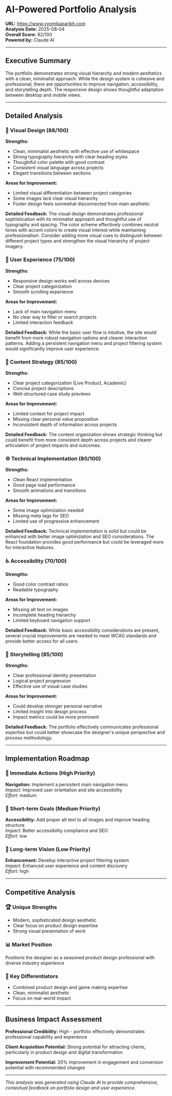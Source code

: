 
# AI-Powered Portfolio Analysis

**URL:** https://www.vyomikaparikh.com  
**Analysis Date:** 2025-08-04  
**Overall Score:** 82/100  
**Powered by:** Claude AI

---

## Executive Summary

The portfolio demonstrates strong visual hierarchy and modern aesthetics with a clean, minimalist approach. While the design system is cohesive and professional, there are opportunities to improve navigation, accessibility, and storytelling depth. The responsive design shows thoughtful adaptation between desktop and mobile views.

---

## Detailed Analysis

### 🎨 Visual Design (88/100)

**Strengths:**
- Clean, minimalist aesthetic with effective use of whitespace
- Strong typography hierarchy with clear heading styles
- Thoughtful color palette with good contrast
- Consistent visual language across projects
- Elegant transitions between sections

**Areas for Improvement:**
- Limited visual differentiation between project categories
- Some images lack clear visual hierarchy
- Footer design feels somewhat disconnected from main aesthetic

**Detailed Feedback:**
The visual design demonstrates professional sophistication with its minimalist approach and thoughtful use of typography and spacing. The color scheme effectively combines neutral tones with accent colors to create visual interest while maintaining professionalism. Consider adding more visual cues to distinguish between different project types and strengthen the visual hierarchy of project imagery.

### 🚀 User Experience (75/100)

**Strengths:**
- Responsive design works well across devices
- Clear project categorization
- Smooth scrolling experience

**Areas for Improvement:**
- Lack of main navigation menu
- No clear way to filter or search projects
- Limited interaction feedback

**Detailed Feedback:**
While the basic user flow is intuitive, the site would benefit from more robust navigation options and clearer interaction patterns. Adding a persistent navigation menu and project filtering system would significantly improve user experience.

### 📝 Content Strategy (85/100)

**Strengths:**
- Clear project categorization (Live Product, Academic)
- Concise project descriptions
- Well-structured case study previews

**Areas for Improvement:**
- Limited context for project impact
- Missing clear personal value proposition
- Inconsistent depth of information across projects

**Detailed Feedback:**
The content organization shows strategic thinking but could benefit from more consistent depth across projects and clearer articulation of project impacts and outcomes.

### ⚙️ Technical Implementation (80/100)

**Strengths:**
- Clean React implementation
- Good page load performance
- Smooth animations and transitions

**Areas for Improvement:**
- Some image optimization needed
- Missing meta tags for SEO
- Limited use of progressive enhancement

**Detailed Feedback:**
Technical implementation is solid but could be enhanced with better image optimization and SEO considerations. The React foundation provides good performance but could be leveraged more for interactive features.

### ♿ Accessibility (70/100)

**Strengths:**
- Good color contrast ratios
- Readable typography

**Areas for Improvement:**
- Missing alt text on images
- Incomplete heading hierarchy
- Limited keyboard navigation support

**Detailed Feedback:**
While basic accessibility considerations are present, several crucial improvements are needed to meet WCAG standards and provide better access for all users.

### 📖 Storytelling (85/100)

**Strengths:**
- Clear professional identity presentation
- Logical project progression
- Effective use of visual case studies

**Areas for Improvement:**
- Could develop stronger personal narrative
- Limited insight into design process
- Impact metrics could be more prominent

**Detailed Feedback:**
The portfolio effectively communicates professional expertise but could better showcase the designer's unique perspective and process methodology.

---

## Implementation Roadmap

### 🚨 Immediate Actions (High Priority)
**Navigation:** Implement a persistent main navigation menu  
*Impact:* Improved user orientation and site accessibility  
*Effort:* medium

### 📅 Short-term Goals (Medium Priority)
**Accessibility:** Add proper alt text to all images and improve heading structure  
*Impact:* Better accessibility compliance and SEO  
*Effort:* low

### 🎯 Long-term Vision (Low Priority)
**Enhancement:** Develop interactive project filtering system  
*Impact:* Enhanced user experience and content discovery  
*Effort:* high

---

## Competitive Analysis

### 🏆 Unique Strengths
- Modern, sophisticated design aesthetic
- Clear focus on product design expertise
- Strong visual presentation of work

### 📊 Market Position
Positions the designer as a seasoned product design professional with diverse industry experience

### 🌟 Key Differentiators
- Combined product design and game making expertise
- Clean, minimalist aesthetic
- Focus on real-world impact

---

## Business Impact Assessment

**Professional Credibility:** High - portfolio effectively demonstrates professional capability and experience

**Client Acquisition Potential:** Strong potential for attracting clients, particularly in product design and digital transformation

**Improvement Potential:** 20% improvement in engagement and conversion potential with recommended changes

---

*This analysis was generated using Claude AI to provide comprehensive, contextual feedback on portfolio design and user experience.*
